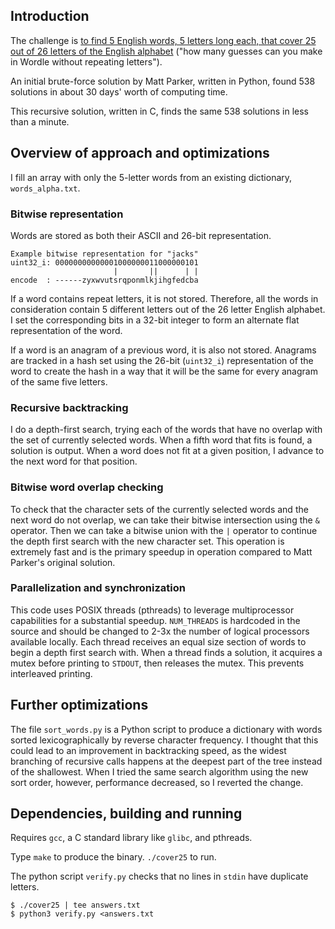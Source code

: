 ## Introduction

The challenge is [to find 5 English words, 5 letters long each, that cover 25 out of 26 letters of the English alphabet](https://youtu.be/_-AfhLQfb6w)
("how many guesses can you make in Wordle 
without repeating letters").

An initial brute-force solution by Matt Parker, 
written in Python, found 538 solutions 
in about 30 days' worth of computing time.

This recursive solution, written in C, finds 
the same 538 solutions in less than a minute.

## Overview of approach and optimizations

I fill an array with only the 5-letter words 
from an existing dictionary, `words_alpha.txt`.

### Bitwise representation

Words are stored as both their ASCII and 
26-bit representation.

    Example bitwise representation for "jacks"
    uint32_i: 00000000000001000000011000000101
                           |       ||      | |
    encode  : ------zyxwvutsrqponmlkjihgfedcba

If a word contains repeat letters, it is not stored. 
Therefore, all the words in consideration contain 
5 different letters out of the 26 letter English 
alphabet. I set the corresponding bits in a 32-bit 
integer to form an alternate flat representation of 
the word.

If a word is an anagram of a previous word, it is also 
not stored. Anagrams are tracked in a hash set 
using the 26-bit (`uint32_i`) representation 
of the word to create the hash in a way that it will 
be the same for every anagram of the same five letters.

### Recursive backtracking

I do a depth-first search, trying each of the words 
that have no overlap with the set of currently selected
words. When a fifth word that fits is found, 
a solution is output. When a word does not fit 
at a given position, I advance to the next word for 
that position.

### Bitwise word overlap checking

To check that the character sets of the 
currently selected words and the next word 
do not overlap, we can take their bitwise intersection 
using the `&` operator. Then we can take a bitwise 
union with the `|` operator to continue the 
depth first search with the new character set.
This operation is extremely fast and is the 
primary speedup in operation compared to 
Matt Parker's original solution.

### Parallelization and synchronization

This code uses POSIX threads (pthreads) to leverage 
multiprocessor capabilities for a substantial speedup.
`NUM_THREADS` is hardcoded in the source and should be 
changed to 2-3x the number of 
logical processors available locally. 
Each thread receives an equal size
section of words to begin a depth first search with.
When a thread finds a solution, it acquires a 
mutex before printing to `STDOUT`, then releases the 
mutex. This prevents interleaved printing.

## Further optimizations

The file `sort_words.py` is a Python script 
to produce a dictionary with words sorted 
lexicographically by reverse character frequency.
I thought that this could lead to an improvement in backtracking 
speed, as the widest branching of recursive calls 
happens at the deepest part of the tree instead 
of the shallowest. When I tried the same search algorithm 
using the new sort order, however, performance decreased, 
so I reverted the change.

## Dependencies, building and running

Requires `gcc`, a C standard library like `glibc`, 
and pthreads.

Type `make` to produce the binary. `./cover25` to run.

The python script `verify.py` checks that no lines 
in `stdin` have duplicate letters.

    $ ./cover25 | tee answers.txt
    $ python3 verify.py <answers.txt
